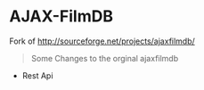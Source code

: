 AJAX-FilmDB
===========


Fork of http://sourceforge.net/projects/ajaxfilmdb/

> Some Changes to the orginal ajaxfilmdb

- Rest Api